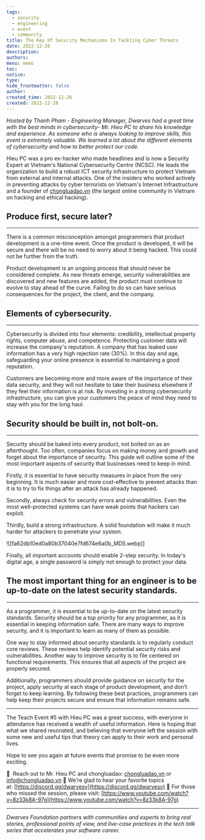 ```yaml
---
tags:
  - security
  - engineering
  - event
  - community
title: The Key Of Security Mechanisms In Tackling Cyber Threats
date: 2022-12-26
description: 
authors: 
menu: memo
toc: 
notice: 
type: 
hide_frontmatter: false
author: 
created_time: 2022-12-26
created: 2022-12-26
---
```


*Hosted by Thanh Pham - Engineering Manager, Dwarves had a great time with the best minds in cybersecurity- Mr. Hieu PC to share his knowledge and experience. As someone who is always looking to improve skills, this event is extremely valuable. We learned a lot about the different elements of cybersecurity and how to better protect our code.*


Hieu PC was a pro ex-hacker who made headlines and is now a Security Expert at Vietnam's National Cybersecurity Centre (NCSC). He leads the organization to build a robust ICT security infrastructure to protect Vietnam from external and internal attacks. One of the insiders who worked actively in preventing attacks by cyber terrorists on Vietnam's Internet Infrastructure and a founder of [chongluadao.vn](http://chongluadao.vn/) (the largest online community in Vietnam on hacking and ethical hacking).


## Produce first, secure later?

---

There is a common misconception amongst programmers that product development is a one-time event. Once the product is developed, it will be secure and there will be no need to worry about it being hacked. This could not be further from the truth. 

Product development is an ongoing process that should never be considered complete. As new threats emerge, security vulnerabilities are discovered and new features are added, the product must continue to evolve to stay ahead of the curve. Failing to do so can have serious consequences for the project, the client, and the company.

## Elements of cybersecurity.

---

Cybersecurity is divided into four elements: credibility, intellectual property rights, computer abuse, and competence. Protecting customer data will increase the company's reputation. A company that has leaked user information has a very high rejection rate (30%). In this day and age, safeguarding your online presence is essential to maintaining a good reputation. 

Customers are becoming more and more aware of the importance of their data security, and they will not hesitate to take their business elsewhere if they feel their information is at risk. By investing in a strong cybersecurity infrastructure, you can give your customers the peace of mind they need to stay with you for the long haul.

## Security should be built in, not bolt-on.

---

Security should be baked into every product, not bolted on as an afterthought. Too often, companies focus on making money and growth and forget about the importance of security. This guide will outline some of the most important aspects of security that businesses need to keep in mind.

<!-- column_list 682343da-1e6b-46ba-a81a-a7d0f8648137 -->

<!-- column b82b737d-613b-4343-a2e2-02790839cb99 -->

Firstly, it is essential to have security measures in place from the very beginning. It is much easier and more cost-effective to prevent attacks than it is to try to fix things after an attack has already happened. 

Secondly, always check for security errors and vulnerabilities. Even the most well-protected systems can have weak points that hackers can exploit. 

Thirdly, build a strong infrastructure. A solid foundation will make it much harder for attackers to penetrate your system. 

<!-- column 07704fc3-9c99-4c83-a3e4-df6485f5d116 -->

![[fa62db10ed0a80b37040e7fd674e6a0b_MD5.webp]]

Finally, all important accounts should enable 2-step security. In today's digital age, a single password is simply not enough to protect your data.


## The most important thing for an engineer is to be up-to-date on the latest security standards.
---
As a programmer, it is essential to be up-to-date on the latest security standards. Security should be a top priority for any programmer, as it is essential in keeping information safe. There are many ways to improve security, and it is important to learn as many of them as possible. 

One way to stay informed about security standards is to regularly conduct core reviews. These reviews help identify potential security risks and vulnerabilities. Another way to improve security is to file centered on functional requirements. This ensures that all aspects of the project are properly secured. 

Additionally, programmers should provide guidance on security for the project, apply security at each stage of product development, and don’t forget to keep learning. By following these best practices, programmers can help keep their projects secure and ensure that information remains safe.

---

The Teach Event #5 with Hieu PC was a great success, with everyone in attendance has received a wealth of useful information. Here is hoping that what we shared resonated, and believing that everyone left the session with some new and useful tips that theory can apply to their work and personal lives. 

Hope to see you again at future events that promise to be even more exciting.

📩  Reach out to Mr. Hieu PC and chongluadao: [chongluadao.vn](http://chongluadao.vn/) or [info@chongluadao.vn](mailto:info@chongluadao.vn)
📍 We’re glad to hear your favorite topics at: [https://discord.gg/dwarvesv](https://discord.gg/dwarvesv)
📍 For those who missed the session, please visit: [https://www.youtube.com/watch?v=8z33k8A-97g](https://www.youtube.com/watch?v=8z33k8A-97g)

---

*Dwarves Foundation partners with communities and experts to bring real stories, professional points of view, and live-case practices in the tech talk series that accelerates your software career.*

